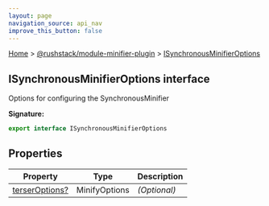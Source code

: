 ```yaml
---
layout: page
navigation_source: api_nav
improve_this_button: false
---
```



[Home](./index.md) &gt; [@rushstack/module-minifier-plugin](./module-minifier-plugin.md) &gt; [ISynchronousMinifierOptions](./module-minifier-plugin.isynchronousminifieroptions.md)

## ISynchronousMinifierOptions interface

Options for configuring the SynchronousMinifier

<b>Signature:</b>

```typescript
export interface ISynchronousMinifierOptions
```

## Properties

|  Property | Type | Description |
|  --- | --- | --- |
|  [terserOptions?](./module-minifier-plugin.isynchronousminifieroptions.terseroptions.md) | MinifyOptions | <i>(Optional)</i> |
